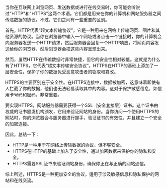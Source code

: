 当你在互联网上浏览网页、发送数据或进行在线交易时，你可能会听说过"HTTP"和"HTTPS"这两个术语。它们都是用来在你的计算机和网站服务器之间传递数据的协议。不过，它们之间有一些重要的区别。

首先，HTTP代表“超文本传输协议”，它是一种用来在网络上传输网页、图片和其他资源的协议。当你在浏览器中输入一个网址或者点击一个链接时，你的计算机会向服务器发送一个HTTP请求，然后服务器会回复一个HTTP响应，将网页内容发送给你的浏览器，然后浏览器会把这些内容呈现出来。

然而，虽然HTTP在传输数据时非常快捷，但它的安全性相对较低。这就是为什么有了HTTPS，它代表“超文本传输安全协议”。HTTPS在HTTP的基础上添加了一层安全性，保护了你的数据免受恶意攻击者的窃取和篡改。

HTTPS的主要区别在于安全性。在HTTPS连接中，数据被加密，这意味着即使有人拦截了你的数据，他们也无法轻易读取其中的内容。这对于保护敏感信息，如信用卡号码和密码，非常重要。

要实现HTTPS，网站服务器需要获得一个SSL（安全套接层）证书。这个证书由权威的证书颁发机构颁发，它用来验证网站的身份。当你访问一个使用HTTPS的网站时，你的浏览器会与服务器进行握手，验证证书的有效性，并且建立一个安全的加密连接。

因此，总结一下：

+ HTTP是一种用于在网络上传输数据的协议，但不够安全。
+ HTTPS在HTTP的基础上加入了安全性，通过加密数据来保护你的隐私和安全。
+ HTTPS需要SSL证书来验证网站身份，确保你正在与正确的网站通信。

综上所述，HTTPS是一种更加安全的协议，适用于涉及敏感信息和隐私保护的网站和在线交流。
